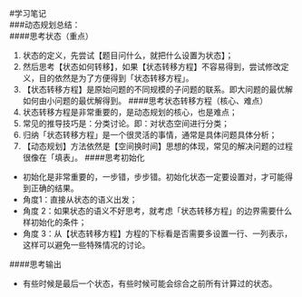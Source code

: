 #学习笔记             
###动态规划总结：              
####思考状态（重点）
 1. 状态的定义，先尝试【题目问什么，就把什么设置为状态】；
 2. 然后思考【状态如何转移】，如果【状态转移方程】不容易得到，尝试修改定义，目的依然是为了方便得到「状态转移方程」。
 3. 【状态转移方程】是原始问题的不同规模的子问题的联系。即大问题的最优解如何由小问题的最优解得到。
####思考状态转移方程（核心、难点）
1. 状态转移方程是非常重要的，是动态规划的核心，也是难点；
2. 常见的推导技巧是：分类讨论。即：对状态空间进行分类；
3. 归纳「状态转移方程」是一个很灵活的事情，通常是具体问题具体分析；
4. 【动态规划】方法依然是【空间换时间】思想的体现，常见的解决问题的过程很像在「填表」。
####思考初始化
 * 初始化是非常重要的，一步错，步步错。初始化状态一定要设置对，才可能得到正确的结果。
 * 角度1：直接从状态的语义出发；
 * 角度 2：如果状态的语义不好思考，就考虑「状态转移方程」的边界需要什么样初始化的条件；
 * 角度 3：从【状态转移方程】方程的下标看是否需要多设置一行、一列表示，这样可以避免一些特殊情况的讨论。

####思考输出
 * 有些时候是最后一个状态，有些时候可能会综合之前所有计算过的状态。
